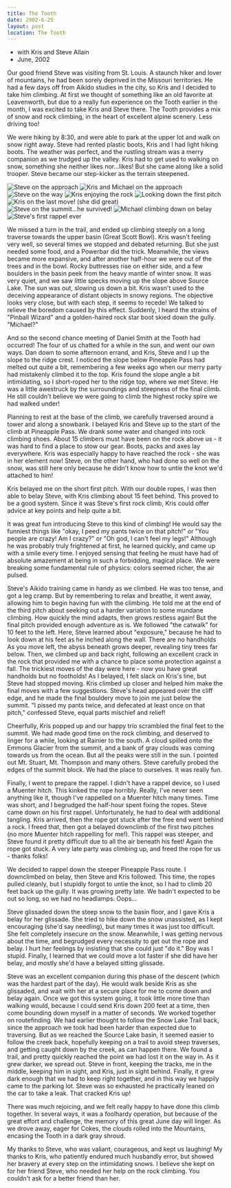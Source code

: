 ```yaml
---
title: The Tooth
date: 2002-6-25
layout: post
location: The Tooth
---
```


* with Kris and Steve Allain
* June, 2002


Our good friend Steve was visiting from St. Louis. A staunch 
hiker and lover of mountains, he had been sorely deprived 
in the Missouri territories. He had a few days off from 
Aikido studies in the city, so Kris and I decided to take him 
climbing. At first we thought of something like an old 
favorite at Leavenworth, but due to a really fun experience 
on the Tooth earlier in the month, I was excited to take 
Kris and Steve there. The Tooth provides a mix of snow and 
rock climbing, in the heart of excellent alpine scenery. 
Less driving too! 


We were hiking by 8:30, and were able to park at the upper 
lot and walk on snow right away. Steve had rented plastic 
boots, Kris and I had light hiking boots. The weather was 
perfect, and the rustling stream was a merry companion 
as we trudged up the valley. Kris had to get used to walking 
on snow, something she neither likes nor...likes! But she 
came along like a solid trooper. Steve became our step-kicker 
as the terrain steepened. 

![Steve on the approach](images/articles/trips/2002/topassp.jpg)
![Kris and Michael on the approach](images/articles/trips/2002/snowush.jpg)
![Steve on the way](images/articles/trips/2002/steveaosnw.jpg)
![Kris enjoying the rock](images/articles/trips/2002/lilcutiep.jpg)
![Looking down the first pitch](images/articles/trips/2002/firstpit.jpg)
![Kris on the last move! (she did great)](images/articles/trips/2002/theend.jpg)
![Steve on the summit...he survived!](images/articles/trips/2002/steveonsum.jpg)
![Michael climbing down on belay](images/articles/trips/2002/medownc.jpg)
![Steve's first rappel ever](images/articles/trips/2002/stevetrap.jpg)


We missed a turn in the trail, and ended up climbing steeply 
on a long traverse towards the upper basin (Great Scott Bowl). 
Kris wasn't feeling very well, so several times we stopped 
and debated returning. But she just needed some food, and a 
Powerbar did the trick. Meanwhile, the views became more 
expansive, and after another half-hour we were out of the trees 
and in the bowl. Rocky buttresses rise on either side, and a 
few boulders in the basin peek from the heavy mantle of 
winter snow. It was very quiet, and we saw little specks moving 
up the slope above Source Lake. The sun was out, slowing us 
down a bit. Kris wasn't used to the deceiving appearance of 
distant objects in snowy regions. The objective looks very 
close, but with each step, it seems to recede! We talked to 
relieve the boredom caused by this effect. Suddenly, I
heard the strains of "Pinball Wizard" and a golden-haired
rock star boot skied down the gully. "Michael?" 


And so the second chance meeting of Daniel Smith at the Tooth 
had occurred! The four of us chatted for a while in the sun, 
and went our own ways. Dan down to some afternoon errand, and 
Kris, Steve and I up the slope to the ridge crest. I noticed 
the slope below Pineapple Pass had melted out quite a bit, 
remembering a few weeks ago when our merry party had mistakenly climbed 
it to the top. Kris found the slope angle a bit intimidating, 
so I short-roped her to the ridge top, where we met Steve. 
He was a little awestruck by the surroundings and steepness 
of the final climb. He still couldn't believe we were going to 
climb the highest rocky spire we had walked under! 


Planning to rest at the base of the climb, we carefully 
traversed around a tower and along a snowbank. I belayed Kris 
and Steve up to the start of the climb at Pineapple Pass. 
We drank some water and changed into rock climbing shoes. 
About 15 climbers must have been on the rock above us - it was 
hard to find a place to stow our gear. Boots, packs and axes 
lay everywhere. Kris was especially happy to have reached the 
rock - she was in her element now! Steve, on the other 
hand, who had done so well on the snow, was still here only 
because he didn't know how to untie the knot we'd attached 
to him! 


Kris belayed me on the short first pitch. With our double ropes, 
I was then able to belay Steve, with Kris climbing about 15 feet 
behind. This proved to be a good system. Since it was Steve's 
first rock climb, Kris could offer advice at key points and 
help quite a bit. 


It was great fun introducing Steve to this kind of climbing! 
He would say the funniest things like "okay, I peed my pants 
twice on that pitch!" or "You people are crazy! Am I crazy?" 
or "Oh god, I can't feel my legs!" Although he was probably 
truly frightened at first, he learned quickly, and came up 
with a smile every time. I enjoyed sensing that feeling he 
must have had of absolute amazement at being in such a 
forbidding, magical place. We were breaking some fundamental 
rule of physics: colors seemed richer, the air pulsed. 


Steve's Aikido training came in handy as we climbed. He 
was too tense, and got a leg cramp. But by remembering to 
relax and breathe, it went away, allowing him to begin having 
fun with the climbing. He told me at the end of the third pitch 
about seeking out a harder variation to some mundane climbing. 
How quickly the mind adapts, then grows 
restless again! But the final pitch provided enough adventure 
as is. We followed "the catwalk" for 10 feet to the left. 
Here, Steve learned about "exposure," because he had to look 
down at his feet as he inched along the wall. There are no 
handholds As you move left, the abyss beneath grows deeper, 
revealing tiny trees far below. Then, 
we climbed up and back right, following an excellent 
crack in the rock that provided me with a chance to place some protection 
against a fall. The trickiest moves of the day were here - 
now you have great handholds but no footholds! As I belayed, 
I felt slack on Kris's line, but Steve had stopped moving. 
Kris climbed up closer and helped him make the final moves 
with a few suggestions. Steve's head appeared over the cliff 
edge, and he made the final bouldery move to join me just 
below the summit. "I pissed my pants twice, and defecated at
least once on that pitch," confessed Steve, equal parts mischief
and relief!


Cheerfully, Kris popped up and our happy trio scrambled the 
final feet to the summit. We had made good time on the rock 
climbing, and deserved to linger for a while, looking at 
Rainier to the south. A cloud spilled onto the Emmons 
Glacier from the summit, and a bank of gray clouds was coming 
towards us from the ocean. But all the peaks were still 
in the sun. I pointed out Mt. Stuart, Mt. Thompson and many 
others. Steve carefully probed the edges of the summit block. 
We had the place to ourselves. It was really fun. 


Finally, I went to prepare the rappel. I didn't have a rappel 
device, so I used a Muenter hitch. This kinked the rope horribly. 
Really, I've never seen anything like it, though I've rappelled 
on a Muenter hitch many times. Time was short, and I begrudged 
the half-hour spent fixing the ropes. Steve came down on 
his first rappel. Unfortunately, he had to deal with additional tangling. 
Kris arrived, then the rope got stuck after the free end went behind 
a rock. I freed that, then got a belayed downclimb of the first two 
pitches (no more Muenter hitch rappelling for me!). This rappel 
was steeper, and Steve found it pretty difficult due to all the 
air beneath his feet! Again the rope got stuck. A very late party 
was climbing up, and freed the rope for us - thanks folks! 


We decided to rappel down the steeper Pineapple Pass route. I downclimbed 
on belay, then Steve and Kris followed. This time, the ropes pulled 
cleanly, but I stupidly forgot to untie the knot, so I had to climb 20 feet
back up the gully. It was growing pretty late. 
We hadn't expected to be out so long, so we had no headlamps. Oops... 


Steve glissaded down the steep snow to the basin floor, and I gave 
Kris a belay for her glissade. She tried to hike down the snow unassisted, 
as I kept encouraging (she'd say needling), but many times it was 
just too difficult. She felt completely insecure on the snow. 
Meanwhile, I was getting nervous about the time, and begrudged every 
necessity to get out the rope and belay. I hurt her feelings 
by insisting that she could just "do it." Boy was I stupid. Finally, 
I learned that we could move a lot faster if she did have her belay, 
and mostly she'd have a belayed sitting glissade. 


Steve was an excellent companion during this phase of the descent (which 
was the hardest part of the day). He would walk beside Kris as she 
glissaded, and wait with her at a secure place for me to come down 
and belay again. 
Once we got this system going, it took little more time than walking would, 
because I could send Kris down 200 feet at a time, then come bounding down 
myself in a matter of seconds. We worked together on routefinding. 
We had earlier thought to follow the Snow Lake Trail back, since the 
approach we took had been harder than expected due to traversing. 
But as we reached the Source Lake basin, it seemed easier to follow the creek 
back, hopefully keeping on a trail to avoid steep traverses, and getting 
caught down by the creek, as can happen there. We found a trail, and 
pretty quickly reached the point we had lost it on the way in. 
As it grew darker, we spread out. Steve in front, keeping the tracks, 
me in the middle, keeping him in sight, and Kris, just in sight behind. 
Finally, it grew dark enough that we had to keep right together, and in 
this way we happily came to the parking lot. Steve was so exhausted he
practically leaned on the car to take a leak. That cracked Kris up!


There was much rejoicing, and we felt really happy to have done this climb 
together. In several ways, it was a foolhardy operation, but because of the 
great effort and challenge, the memory of this great June day will linger. 
As we drove away, eager for Cokes, the clouds rolled into the Mountains, 
encasing the Tooth in a dark gray shroud. 


My thanks to Steve, who was valiant, courageous, and kept us laughing!
My thanks to Kris, who patiently endured much husbandly error, but
showed her bravery at every step on the intimidating snows. I believe
she kept on for her friend Steve, who needed her help on the rock
climbing. You couldn't ask for a better friend than her.


